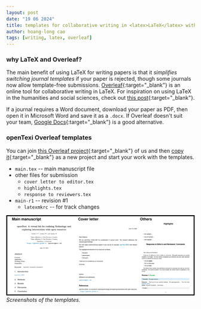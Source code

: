 ```yaml
---
layout: post
date: "19 06 2024"
title: templates for collaborative writing in <latex>LaTeX</latex> with <overleaf>Overleaf</overleaf>
author: hoang-long cao
tags: [writing, latex, overleaf]
---
```


### why <latex>LaTeX</latex> and <overleaf>Overleaf</overleaf>?

The main benefit of using LaTeX for writing papers is that it *simplifies switching journal templates* if your paper is rejected, though some journals now allow template-free submissions. [<overleaf>Overleaf</overleaf>](https://overleaf.com/){:target="_blank"} is an online tool for collaborative writing in LaTeX. For inspiration on using LaTeX in the humanities and social sciences, check out [this post](https://www.overleaf.com/blog/636-guest-blog-post-latex-for-the-humanities){:target="_blank"}.

If a journal requires a Word document, download your paper as PDF, then open it in Microsoft Word and save it as a `.docx`. If Overleaf doesn't suit your team, [Google Docs](https://docs.google.com/){:target="_blank"} is a good alternative.

### openTexi <overleaf>Overleaf</overleaf> templates

You can join [this Overleaf project](https://www.overleaf.com/read/xxshpzxxvfxf#11271f){:target="_blank"}  of us and then [copy it](https://www.overleaf.com/learn/how-to/Copying_a_project){:target="_blank"}  as a new project and start your work with the templates.

- `main.tex` -- main manuscript file
- other files for submission
	- `cover letter to editor.tex`
	- `highlights.tex`
	- `response to reviewers.tex`
- `main-r1` -- revision #1
	- `latexmkrc` -- for track changes

![openTexi overleaf](/images/openTexi-overleaf-templates.svg)
*Screenshots of the templates.*

